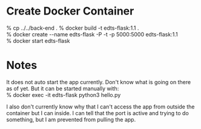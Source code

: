 # Create Docker Container
% cp ../../back-end .
% docker build -t edts-flask:1.1 .<br>
% docker create --name edts-flask -P -t -p 5000:5000 edts-flask:1.1<br>
% docker start edts-flask<br>


# Notes
It does not auto start the app currently.  Don't know what is going on there as of yet. But it can be started manually with:<br>
% docker exec -it edts-flask python3 hello.py<br>

I also don't currently know why that I can't access the app from outside the container but I can inside.  I can tell that the port is active and trying to do something, but I am prevented from pulling the app.
